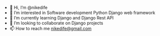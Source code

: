- 👋 Hi, I’m @nikedife
- 👀 I’m interested in Software development Python Django web framework
- 🌱 I’m currently learning Django and Django Rest API
- 💞️ I’m looking to collaborate on Django  projects
- 📫 How to reach me nikedife@gmail.com

<!---
nikedife/nikedife is a ✨ special ✨ repository because its `README.md` (this file) appears on your GitHub profile.
You can click the Preview link to take a look at your changes.
--->
